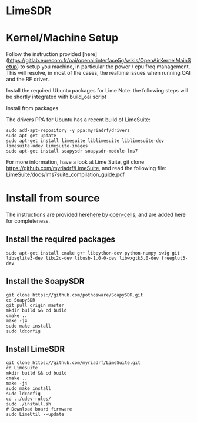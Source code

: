 # LimeSDR

# Kernel/Machine Setup

Follow the instruction provided [here] (https://gitlab.eurecom.fr/oai/openairinterface5g/wikis/OpenAirKernelMainSetup) to setup you machine, in particular the power / cpu freq management. This will resolve, in most of the cases, the realtime issues when running OAI and the RF driver.

Install the required Ubuntu packages for Lime
Note: the following steps will be shortly integrated with build_oai script

Install from packages

The drivers PPA for Ubuntu has a recent build of LimeSuite:

    sudo add-apt-repository -y ppa:myriadrf/drivers
    sudo apt-get update
    sudo apt-get install limesuite liblimesuite liblimesuite-dev limesuite-udev limesuite-images
    sudo apt-get install soapysdr soapysdr-module-lms7

For more information, have a look at Lime Suite, git clone https://github.com/myriadrf/LimeSuite, and read the following file: LimeSuite/docs/lms7suite_compilation_guide.pdf

# Install from source

The instructions are provided here[here
](https://open-cells.com/index.php/2017/05/10/limesdr-installation/) by [open-cells](https://open-cells.com), and are added here for completeness.

## Install the required packages

    sudo apt-get install cmake g++ libpython-dev python-numpy swig git libsqlite3-dev libi2c-dev libusb-1.0-0-dev libwxgtk3.0-dev freeglut3-dev

## Install the SoapySDR

    git clone https://github.com/pothosware/SoapySDR.git
    cd SoapySDR
    git pull origin master
    mkdir build && cd build
    cmake ..
    make -j4
    sudo make install
    sudo ldconfig

## Install LimeSDR

    git clone https://github.com/myriadrf/LimeSuite.git
    cd LimeSuite
    mkdir build && cd build
    cmake ..
    make -j4
    sudo make install
    sudo ldconfig
    cd ../udev-rules/
    sudo ./install.sh
    # Download board firmware
    sudo LimeUtil --update
